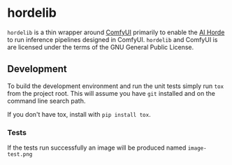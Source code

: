 # hordelib

`hordelib` is a thin wrapper around [ComfyUI](https://github.com/comfyanonymous/ComfyUI) primarily to enable the [AI Horde](https://aihorde.net/) to run inference pipelines designed in ComfyUI. `hordelib` and ComfyUI is are licensed under the terms of the GNU General Public License.

## Development

To build the development environment and run the unit tests simply run `tox` from the project root. This will assume you have `git` installed and on the command line search path.

If you don't have tox, install with `pip install tox`.

### Tests

If the tests run successfully an image will be produced named `image-test.png`